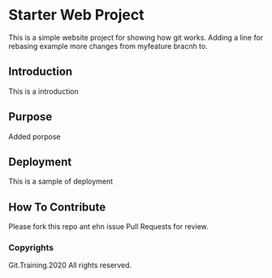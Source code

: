 # Starter Web Project 

This is a simple website project for showing how git works. Adding a line for rebasing example
more changes from myfeature bracnh to.
## Introduction

This is a introduction 

## Purpose

Added porpose

## Deployment

This is a sample of deployment

## How To Contribute

Please fork this repo ant ehn issue Pull Requests for review.

### Copyrights

Git.Training.2020 All rights reserved.
